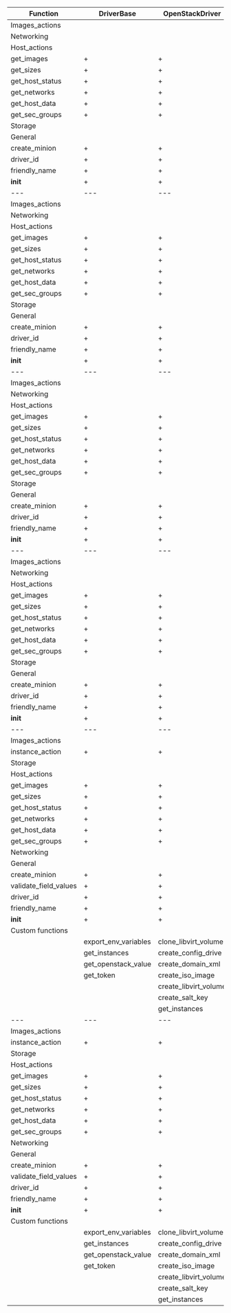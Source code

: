 Function|DriverBase|OpenStackDriver|LibVirtDriver|GenericDriver|CenturyLinkDriver
---|---|---|---|---|---
Images_actions|
Networking|
Host_actions|
get_images|+|+|+|-|-
get_sizes|+|+|+|-|-
get_host_status|+|+|+|-|-
get_networks|+|+|+|-|-
get_host_data|+|+|+|-|-
get_sec_groups|+|+|+|-|-
Storage|
General|
create_minion|+|+|+|-|-
driver_id|+|+|+|-|-
friendly_name|+|+|+|-|-
__init__|+|+|+|-|-Function|DriverBase|OpenStackDriver|LibVirtDriver|GenericDriver|CenturyLinkDriver
---|---|---|---|---|---
Images_actions|
Networking|
Host_actions|
get_images|+|+|+|-|-
get_sizes|+|+|+|-|-
get_host_status|+|+|+|-|-
get_networks|+|+|+|-|-
get_host_data|+|+|+|-|-
get_sec_groups|+|+|+|-|-
Storage|
General|
create_minion|+|+|+|-|-
driver_id|+|+|+|+|+
friendly_name|+|+|+|-|+
__init__|+|+|+|-|-Function|DriverBase|OpenStackDriver|LibVirtDriver|GenericDriver|CenturyLinkDriver
---|---|---|---|---|---
Images_actions|
Networking|
Host_actions|
get_images|+|+|+|-|-
get_sizes|+|+|+|-|-
get_host_status|+|+|+|-|-
get_networks|+|+|+|-|-
get_host_data|+|+|+|-|-
get_sec_groups|+|+|+|-|-
Storage|
General|
create_minion|+|+|+|-|-
driver_id|+|+|+|+|+
friendly_name|+|+|+|-|+
__init__|+|+|+|-|-Function|DriverBase|OpenStackDriver|LibVirtDriver|GenericDriver|CenturyLinkDriver
---|---|---|---|---|---
Images_actions|
Networking|
Host_actions|
get_images|+|+|+|-|-
get_sizes|+|+|+|-|-
get_host_status|+|+|+|-|-
get_networks|+|+|+|-|-
get_host_data|+|+|+|-|-
get_sec_groups|+|+|+|-|-
Storage|
General|
create_minion|+|+|+|-|-
driver_id|+|+|+|+|+
friendly_name|+|+|+|-|+
__init__|+|+|+|-|-Function|DriverBase|OpenStackDriver|LibVirtDriver|GenericDriver|CenturyLinkDriver
---|---|---|---|---|---
Images_actions|
instance_action|+|+|+|-|-
Storage|
Host_actions|
get_images|+|+|+|-|-
get_sizes|+|+|+|-|-
get_host_status|+|+|+|-|-
get_networks|+|+|+|-|-
get_host_data|+|+|+|-|-
get_sec_groups|+|+|+|-|-
Networking|
General|
create_minion|+|+|+|-|-
validate_field_values|+|+|+|-|-
driver_id|+|+|+|+|+
friendly_name|+|+|+|-|+
__init__|+|+|+|-|-
Custom functions|
||export_env_variables|clone_libvirt_volume||get_token
||get_instances|create_config_drive||get_url_value
||get_openstack_value|create_domain_xml||
||get_token|create_iso_image||
|||create_libvirt_volume||
|||create_salt_key||
|||get_instances||Function|DriverBase|OpenStackDriver|LibVirtDriver|GenericDriver|CenturyLinkDriver
---|---|---|---|---|---
Images_actions|
instance_action|+|+|+|-|-
Storage|
Host_actions|
get_images|+|+|+|-|-
get_sizes|+|+|+|-|-
get_host_status|+|+|+|-|-
get_networks|+|+|+|-|-
get_host_data|+|+|+|-|-
get_sec_groups|+|+|+|-|-
Networking|
General|
create_minion|+|+|+|-|-
validate_field_values|+|+|+|-|-
driver_id|+|+|+|+|+
friendly_name|+|+|+|-|+
__init__|+|+|+|-|-
Custom functions|
||export_env_variables|clone_libvirt_volume||get_token
||get_instances|create_config_drive||get_url_value
||get_openstack_value|create_domain_xml||
||get_token|create_iso_image||
|||create_libvirt_volume||
|||create_salt_key||
|||get_instances||